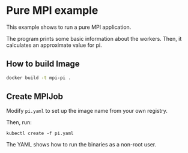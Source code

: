 # Pure MPI example

This example shows to run a pure MPI application.

The program prints some basic information about the workers.
Then, it calculates an approximate value for pi.

## How to build Image

```bash
docker build -t mpi-pi .
```

## Create MPIJob

Modify `pi.yaml` to set up the image name from your own registry.

Then, run:

```
kubectl create -f pi.yaml
```

The YAML shows how to run the binaries as a non-root user.